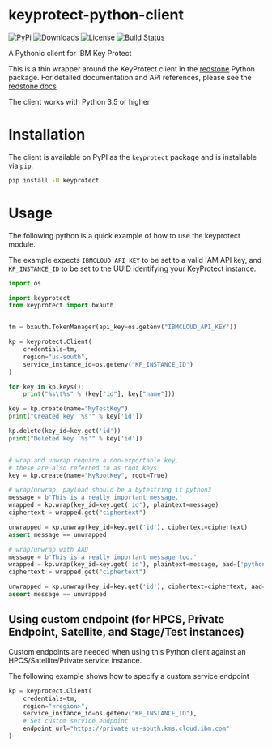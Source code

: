 # keyprotect-python-client

[![PyPi](https://img.shields.io/pypi/v/keyprotect.svg)](https://pypi.org/project/keyprotect)
[![Downloads](https://static.pepy.tech/personalized-badge/ibmcloud-iam?period=total&units=international_system&left_color=grey&right_color=orange&left_text=Downloads)](https://pepy.tech/project/keyprotect)
[![License](https://img.shields.io/badge/License-Apache%202.0-green.svg)](https://opensource.org/licenses/Apache-2.0)
[![Build Status](https://travis-ci.com/IBM/keyprotect-python-client.svg?branch=master)](https://travis-ci.com/IBM/keyprotect-python-client)

A Pythonic client for IBM Key Protect

This is a thin wrapper around the KeyProtect client in the [redstone](https://github.com/IBM/redstone) Python package. For detailed documentation and API references, please see the [redstone docs](https://redstone-py.readthedocs.org)

The client works with Python 3.5 or higher

# Installation

The client is available on PyPI as the `keyprotect` package and is installable via `pip`:

```sh
pip install -U keyprotect
```

# Usage

The following python is a quick example of how to use the keyprotect module.

The example expects `IBMCLOUD_API_KEY` to be set to a valid IAM API key,
and `KP_INSTANCE_ID` to be set to the UUID identifying your KeyProtect instance.

```python
import os

import keyprotect
from keyprotect import bxauth


tm = bxauth.TokenManager(api_key=os.getenv("IBMCLOUD_API_KEY"))

kp = keyprotect.Client(
    credentials=tm,
    region="us-south",
    service_instance_id=os.getenv("KP_INSTANCE_ID")
)

for key in kp.keys():
    print("%s\t%s" % (key["id"], key["name"]))

key = kp.create(name="MyTestKey")
print("Created key '%s'" % key['id'])

kp.delete(key_id=key.get('id'))
print("Deleted key '%s'" % key['id'])


# wrap and unwrap require a non-exportable key,
# these are also referred to as root keys
key = kp.create(name="MyRootKey", root=True)

# wrap/unwrap, payload should be a bytestring if python3
message = b'This is a really important message.'
wrapped = kp.wrap(key_id=key.get('id'), plaintext=message)
ciphertext = wrapped.get("ciphertext")

unwrapped = kp.unwrap(key_id=key.get('id'), ciphertext=ciphertext)
assert message == unwrapped

# wrap/unwrap with AAD
message = b'This is a really important message too.'
wrapped = kp.wrap(key_id=key.get('id'), plaintext=message, aad=['python-keyprotect'])
ciphertext = wrapped.get("ciphertext")

unwrapped = kp.unwrap(key_id=key.get('id'), ciphertext=ciphertext, aad=['python-keyprotect'])
assert message == unwrapped
```

## Using custom endpoint (for HPCS, Private Endpoint, Satellite, and Stage/Test instances)

Custom endpoints are needed when using this Python client against an HPCS/Satellite/Private service instance.

The following example shows how to specify a custom service endpoint

```python
kp = keyprotect.Client(
    credentials=tm,
    region="<region>",
    service_instance_id=os.getenv("KP_INSTANCE_ID"),
    # Set custom service endpoint
    endpoint_url="https://private.us-south.kms.cloud.ibm.com"
)
```
